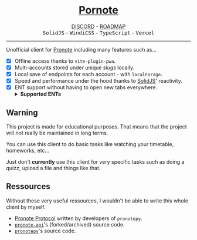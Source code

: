 <h1 align="center"><a href="https://www.pornote.ml">Pornote</a></h1>

<p align="center">
  <a href="https://discord.gg/qwJu57chBE">DISCORD</a> - <a href="https://github.com/users/Vexcited/projects/5">ROADMAP</a> <br />
  <kbd>SolidJS</kbd> - <kbd>WindiCSS</kbd> - <kbd>TypeScript</kbd> - <kbd>Vercel</kbd> <br />
</p>

<hr />

Unofficial client for [Pronote](https://www.index-education.com/fr/logiciel-gestion-vie-scolaire.php)
including many features such as...

- [x] Offline access thanks to `vite-plugin-pwa`.
- [x] Multi-accounts stored under unique *slugs* locally.
- [x] Local save of endpoints for each account - with `localForage`.
- [x] Speed and performance under the hood thanks to [SolidJS](https://solidjs.com)' reactivity.
- [x] ENT support without having to open new tabs everywhere.
  <details>
   <summary><b>Supported ENTs</b></summary>
   <details>
     <summary><b>OpenENT</b></summary>
     <ul>
      <li><a href="https://mon.lyceeconnecte.fr/auth/login">mon.lyceeconnecte.fr</a></li>
      <li><a href="https://ent.l-educdenormandie.fr/auth/login">ent.l-educdenormandie.fr</a></li>
     </ul>
    </details>
  </details>

## Warning

This project is made for educational purposes.
That means that the project will not really be maintained in long terms.

You can use this client to do basic tasks
like watching your timetable, homeworks, etc...

Just don't **currently** use this client for very specific
tasks such as doing a quizz, upload a file and things like that.

## Ressources

Without these very useful ressources, I wouldn't be able to write this whole client by myself.

- [Pronote Protocol](https://github.com/bain3/pronotepy/blob/master/PRONOTE%20protocol.md) written by developers of `pronotepy`.
- [`pronote-api`](https://github.com/dorian-eydoux/pronote-api/tree/master/src)'s (forked/archived) source code.
- [`pronotepy`](https://github.com/bain3/pronotepy)'s source code.

